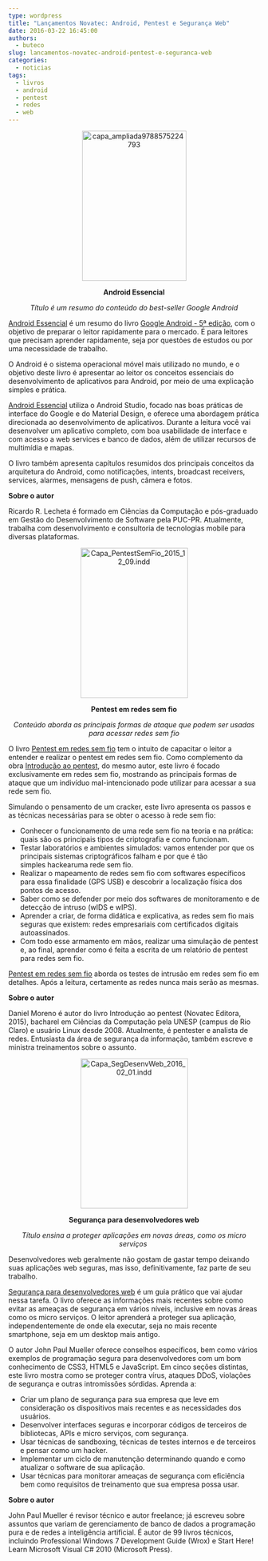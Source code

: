 ```yaml
---
type: wordpress
title: "Lançamentos Novatec: Android, Pentest e Segurança Web"
date: 2016-03-22 16:45:00
authors:
  - buteco
slug: lancamentos-novatec-android-pentest-e-seguranca-web
categories:
  - noticias
tags:
  - livros
  - android
  - pentest
  - redes
  - web
---
```


<p style="text-align: center;"><img class="aligncenter wp-image-5023 size-medium" src="/images/wp-content/uploads/2016/03/capa_ampliada9788575224793-209x300.jpg" alt="capa_ampliada9788575224793" width="209" height="300" /></p>
<p style="text-align: center;"><strong>Android Essencial</strong></p>
<p style="text-align: center;"><em>Título é um resumo do conteúdo do best-seller Google Android</em></p>
<a href="http://www.novatec.com.br/livros/android-essencial/" target="_blank">Android Essencial</a> é um resumo do livro <a href="http://www.novatec.com.br/livros/google-android-5ed/" target="_blank">Google Android - 5ª edição</a>, com o objetivo de preparar o leitor rapidamente para o mercado. É para leitores que precisam aprender rapidamente, seja por questões de estudos ou por uma necessidade de trabalho.

O Android é o sistema operacional móvel mais utilizado no mundo, e o objetivo deste livro é apresentar ao leitor os conceitos essenciais do desenvolvimento de aplicativos para Android, por meio de uma explicação simples e prática.

<a href="http://www.novatec.com.br/livros/android-essencial/" target="_blank">Android Essencial</a> utiliza o Android Studio, focado nas boas práticas de interface do Google e do Material Design, e oferece uma abordagem prática direcionada ao desenvolvimento de aplicativos. Durante a leitura você vai desenvolver um aplicativo completo, com boa usabilidade de interface e com acesso a web services e banco de dados, além de utilizar recursos de multimídia e mapas.

O livro também apresenta capítulos resumidos dos principais conceitos da arquitetura do Android, como notificações, intents, broadcast receivers, services, alarmes, mensagens de push, câmera e fotos.<em> </em>

<strong>Sobre o autor</strong>

Ricardo R. Lecheta é formado em Ciências da Computação e pós-graduado em Gestão do Desenvolvimento de Software pela PUC-PR. Atualmente, trabalha com desenvolvimento e consultoria de tecnologias mobile para diversas plataformas.
<p style="text-align: center;"><img class="aligncenter wp-image-5024 size-medium" src="/images/wp-content/uploads/2016/03/capa_ampliada9788575224830-215x300.jpg" alt="Capa_PentestSemFio_2015_12_09.indd" width="215" height="300" /></p>
<p style="text-align: center;"><strong>Pentest em redes sem fio</strong></p>
<p style="text-align: center;"><em>Conteúdo aborda as principais formas de ataque que podem ser usadas para acessar redes sem fio</em></p>
O livro <a href="http://www.novatec.com.br/livros/pentest-redes-sem-fio/" target="_blank">Pentest em redes sem fio</a> tem o intuito de capacitar o leitor a entender e realizar o pentest em redes sem fio. Como complemento da obra <a href="http://www.novatec.com.br/livros/intropentest/" target="_blank">Introdução ao pentest</a>, do mesmo autor, este livro é focado exclusivamente em redes sem fio, mostrando as principais formas de ataque que um indivíduo mal-intencionado pode utilizar para acessar a sua rede sem fio.

Simulando o pensamento de um cracker, este livro apresenta os passos e as técnicas necessárias para se obter o acesso à rede sem fio:
<ul>
	<li>Conhecer o funcionamento de uma rede sem fio na teoria e na prática: quais são os principais tipos de criptografia e como funcionam.</li>
	<li>Testar laboratórios e ambientes simulados: vamos entender por que os principais sistemas criptográficos falham e por que é tão simples hackearuma rede sem fio.</li>
	<li>Realizar o mapeamento de redes sem fio com softwares específicos para essa finalidade (GPS USB) e descobrir a localização física dos pontos de acesso.</li>
	<li>Saber como se defender por meio dos softwares de monitoramento e de detecção de intruso (wIDS e wIPS).</li>
	<li>Aprender a criar, de forma didática e explicativa, as redes sem fio mais seguras que existem: redes empresariais com certificados digitais autoassinados.</li>
	<li>Com todo esse armamento em mãos, realizar uma simulação de pentest e, ao final, aprender como é feita a escrita de um relatório de pentest para redes sem fio.</li>
</ul>
<a href="http://www.novatec.com.br/livros/pentest-redes-sem-fio/" target="_blank">Pentest em redes sem fio</a> aborda os testes de intrusão em redes sem fio em detalhes. Após a leitura, certamente as redes nunca mais serão as mesmas.

<strong>Sobre o autor</strong>

Daniel Moreno é autor do livro Introdução ao pentest (Novatec Editora, 2015), bacharel em Ciências da Computação pela UNESP (campus de Rio Claro) e usuário Linux desde 2008. Atualmente, é pentester e analista de redes. Entusiasta da área de segurança da informação, também escreve e ministra treinamentos sobre o assunto.
<p style="text-align: center;"><img class="aligncenter wp-image-5025 size-medium" src="/images/wp-content/uploads/2016/03/capa_ampliada9788575224847-215x300.jpg" alt="Capa_SegDesenvWeb_2016_02_01.indd" width="215" height="300" /></p>
<p style="text-align: center;"><strong>Segurança para desenvolvedores web</strong></p>
<p style="text-align: center;"><em>Título ensina a proteger aplicações em novas áreas, como os micro serviços</em><em> </em></p>
Desenvolvedores web geralmente não gostam de gastar tempo deixando suas aplicações web seguras, mas isso, definitivamente, faz parte de seu trabalho.

<a href="http://novatec.com.br/livros/seguranca-desenvolvedores-web/" target="_blank">Segurança para desenvolvedores web</a> é um guia prático que vai ajudar nessa tarefa. O livro oferece as informações mais recentes sobre como evitar as ameaças de segurança em vários níveis, inclusive em novas áreas como os micro serviços. O leitor aprenderá a proteger sua aplicação, independentemente de onde ela executar, seja no mais recente smartphone, seja em um desktop mais antigo.

O autor John Paul Mueller oferece conselhos específicos, bem como vários exemplos de programação segura para desenvolvedores com um bom conhecimento de CSS3, HTML5 e JavaScript. Em cinco seções distintas, este livro mostra como se proteger contra vírus, ataques DDoS, violações de segurança e outras intromissões sórdidas.
Aprenda a:
<ul>
	<li>Criar um plano de segurança para sua empresa que leve em consideração os dispositivos mais recentes e as necessidades dos usuários.</li>
	<li>Desenvolver interfaces seguras e incorporar códigos de terceiros de bibliotecas, APIs e micro serviços, com segurança.</li>
	<li>Usar técnicas de sandboxing, técnicas de testes internos e de terceiros e pensar como um hacker.</li>
	<li>Implementar um ciclo de manutenção determinando quando e como atualizar o software de sua aplicação.</li>
	<li>Usar técnicas para monitorar ameaças de segurança com eficiência bem como requisitos de treinamento que sua empresa possa usar.</li>
</ul>
<strong>Sobre o autor</strong>

John Paul Mueller é revisor técnico e autor freelance; já escreveu sobre assuntos que variam de gerenciamento de banco de dados a programação pura e de redes a inteligência artificial. É autor de 99 livros técnicos, incluindo Professional Windows 7 Development Guide (Wrox) e Start Here! Learn Microsoft Visual C# 2010 (Microsoft Press).
